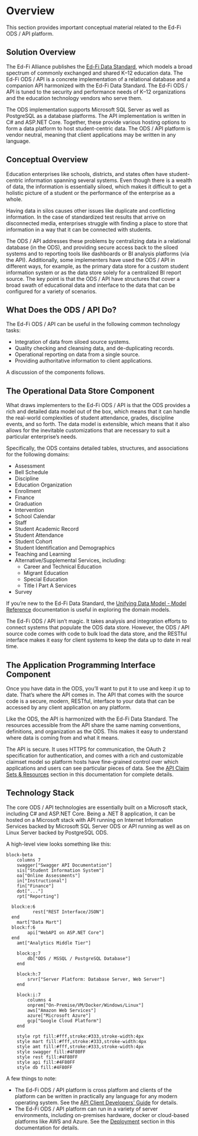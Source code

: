# Overview

This section provides important conceptual material related to the Ed-Fi ODS /
API platform.

## Solution Overview

The Ed-Fi Alliance publishes the [Ed-Fi Data
Standard](https://edfi.atlassian.net/wiki/spaces/EFDS5), which models a broad
spectrum of commonly exchanged and shared K–12 education data. The Ed-Fi ODS /
API is a concrete implementation of a relational database and a companion API
harmonized with the Ed-Fi Data Standard. The Ed-Fi ODS / API is tuned to the
security and performance needs of K–12 organizations and the education
technology vendors who serve them.

The ODS implementation supports Microsoft SQL Server as well as PostgreSQL as a
database platforms. The API implementation is written in C# and ASP.NET Core.
Together, these provide various hosting options to form a data platform to host
student-centric data. The ODS / API platform is vendor neutral, meaning that
client applications may be written in any language.

## Conceptual Overview

Education enterprises like schools, districts, and states often have
student-centric information spanning several systems. Even though there is a
wealth of data, the information is essentially siloed, which makes it difficult
to get a holistic picture of a student or the performance of the enterprise as a
whole.

Having data in silos causes other issues like duplicate and conflicting
information. In the case of standardized test results that arrive on
disconnected media, enterprises struggle with finding a place to store that
information in a way that it can be connected with students.

The ODS / API addresses these problems by centralizing data in a relational
database (in the ODS), and providing secure access back to the siloed systems
and to reporting tools like dashboards or BI analysis platforms (via the API).
Additionally, some implementers have used the ODS / API in different ways, for
example, as the primary data store for a custom student information system or as
the data store solely for a centralized BI report source. The key point is that
the ODS / API have structures that cover a broad swath of educational data and
interface to the data that can be configured for a variety of scenarios.

## What Does the ODS / API Do?

The Ed-Fi ODS / API can be useful in the following common technology tasks:

* Integration of data from siloed source systems.
* Quality checking and cleansing data, and de-duplicating records.
* Operational reporting on data from a single source.
* Providing authoritative information to client applications.

A discussion of the components follows.

## The Operational Data Store Component

What draws implementers to the Ed-Fi ODS / API is that the ODS provides a rich
and detailed data model out of the box, which means that it can handle the
real-world complexities of student attendance, grades, discipline events, and so
forth. The data model is extensible, which means that it also allows for the
inevitable customizations that are necessary to suit a particular enterprise’s
needs.

Specifically, the ODS contains detailed tables, structures, and associations for
the following domains:

* Assessment
* Bell Schedule
* Discipline
* Education Organization
* Enrollment
* Finance
* Graduation
* Intervention
* School Calendar
* Staff
* Student Academic Record
* Student Attendance
* Student Cohort
* Student Identification and Demographics
* Teaching and Learning
* Alternative/Supplemental Services, including:
  * Career and Technical Education
  * Migrant Education
  * Special Education
  * Title I Part A Services
* Survey

If you’re new to the Ed-Fi Data Standard, the [Unifying Data Model - Model
Reference](https://edfi.atlassian.net/wiki/spaces/EFDS5/pages/26707002/Unifying+Data+Model+-+v5+Model+Reference) documentation
is useful in exploring the domain models.

The Ed-Fi ODS / API isn’t magic. It takes analysis and integration efforts to
connect systems that populate the ODS data store. However, the ODS / API source
code comes with code to bulk load the data store, and the RESTful interface
makes it easy for client systems to keep the data up to date in real time.

## The Application Programming Interface Component

Once you have data in the ODS, you’ll want to put it to use and keep it up to
date. That’s where the API comes in. The API that comes with the source code is
a secure, modern, RESTful, interface to your data that can be accessed by any
client application on any platform.

Like the ODS, the API is harmonized with the Ed-Fi Data Standard. The resources
accessible from the API share the same naming conventions, definitions, and
organization as the ODS. This makes it easy to understand where data is coming
from and what it means.

The API is secure. It uses HTTPS for communication, the OAuth 2 specification
for authentication, and comes with a rich and customizable claimset model so
platform hosts have fine-grained control over which applications and users can
see particular pieces of data. See the [API Claim Sets &
Resources](./security/api-claim-sets-resources.md)
section in this documentation for complete details.

## Technology Stack

The core ODS / API technologies are essentially built on a Microsoft stack,
including C# and ASP.NET Core. Being a .NET 8 application, it can be hosted on a
Microsoft stack with API running on Internet Information Services backed by
Microsoft SQL Server ODS or API running as well as on Linux Server backed by
PostgreSQL ODS.

A high-level view looks something like this:

```mermaid
block-beta
    columns 7
    swagger["Swagger API Documentation"]
    sis["Student Information System"]
    oa["Online Assessments"]
    in["Instructional"]
    fin["Finance"]
    dot["..."]
    rpt["Reporting"]

  block:e:6
          rest["REST Interface/JSON"]
  end
    mart["Data Mart"]
  block:f:6
        api["WebAPI on ASP.NET Core"]
  end
    amt["Analytics Middle Tier"]

    block:g:7
        db["ODS / MSSQL / PostgreSQL Database"]
    end

    block:h:7
        srvr["Server Platform: Database Server, Web Server"]
    end

    block:i:7
        columns 4
        onprem["On-Premise/VM/Docker/Windows/Linux"]
        aws["Amazon Web Services"]
        azure["Microsoft Azure"]
        gcp["Google Cloud Platform"]
    end

    style rpt fill:#fff,stroke:#333,stroke-width:4px
    style mart fill:#fff,stroke:#333,stroke-width:4px
    style amt fill:#fff,stroke:#333,stroke-width:4px
    style swagger fill:#4F80FF
    style rest fill:#4F80FF
    style api fill:#4F80FF
    style db fill:#4F80FF
```

A few things to note:

* The Ed-Fi ODS / API platform is cross platform and clients of the platform can
  be written in practically any language for any modern operating system. See
  the [API Client Developers' Guide](../client-developers-guide/readme.md) for
  details.
* The Ed-Fi ODS / API platform can run in a variety of server environments,
  including on-premises hardware, docker or cloud-based platforms like AWS and
  Azure. See the [Deployment](./deployment/readme.md) section in this
  documentation for details.
